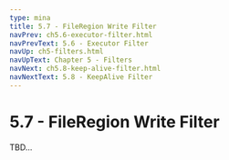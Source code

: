 ```yaml
---
type: mina
title: 5.7 - FileRegion Write Filter
navPrev: ch5.6-executor-filter.html
navPrevText: 5.6 - Executor Filter
navUp: ch5-filters.html
navUpText: Chapter 5 - Filters
navNext: ch5.8-keep-alive-filter.html
navNextText: 5.8 - KeepAlive Filter
---
```


# 5.7 - FileRegion Write Filter

TBD...
